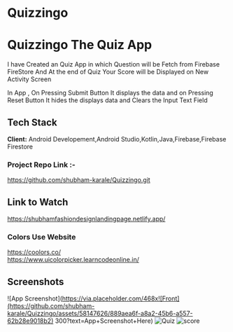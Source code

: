# Quizzingo

# Quizzingo The Quiz App

I have Created an Quiz App in which Question will be Fetch from Firebase FireStore And At the end of Quiz Your Score will be Displayed on New Activity Screen

In App , On Pressing Submit Button It displays the data and on Pressing Reset Button It hides the displays data and Clears the Input Text Field


## Tech Stack

**Client:** Android Developement,Android Studio,Kotlin,Java,Firebase,Firebase Firestore

### Project Repo Link :-
https://github.com/shubham-karale/Quizzingo.git
## Link to Watch

https://shubhamfashiondesignlandingpage.netlify.app/

### Colors Use Website
https://coolors.co/  
https://www.uicolorpicker.learncodeonline.in/ 
## Screenshots

![App Screenshot](https://via.placeholder.com/468x![Front](https://github.com/shubham-karale/Quizzingo/assets/58147626/889aea6f-a8a2-45b6-a557-62b28e9018b2)
300?text=App+Screenshot+Here)
![Quiz](https://github.com/shubham-karale/Quizzingo/assets/58147626/520e1340-ce1e-4bbd-852c-03c66895a7d5)
![score](https://github.com/shubham-karale/Quizzingo/assets/58147626/bae6419e-45f4-4190-8b86-d51a58a0a646)
